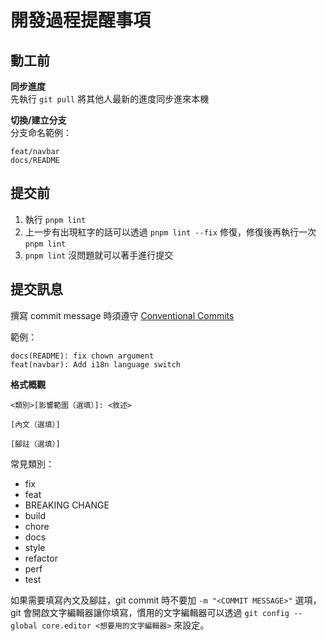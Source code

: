 # 開發過程提醒事項

## 動工前

**同步進度**  
先執行 `git pull` 將其他人最新的進度同步進來本機

**切換/建立分支**  
分支命名範例：

```
feat/navbar
docs/README
```

## 提交前

1. 執行 `pnpm lint`
2. 上一步有出現紅字的話可以透過 `pnpm lint --fix` 修復，修復後再執行一次 `pnpm lint`
3. `pnpm lint` 沒問題就可以著手進行提交

## 提交訊息

撰寫 commit message 時須遵守 [Conventional Commits](https://www.conventionalcommits.org/en/v1.0.0/)

範例：

```text
docs(README): fix chown argument
feat(navbar): Add i18n language switch
```

**格式概觀**

```text
<類別>[影響範圍（選填）]: <敘述>

[內文（選填）]

[腳註（選填）]
```

常見類別：

- fix
- feat
- BREAKING CHANGE
- build
- chore
- docs
- style
- refactor
- perf
- test

如果需要填寫內文及腳註，git commit 時不要加 `-m "<COMMIT MESSAGE>"` 選項，git 會開啟文字編輯器讓你填寫，慣用的文字編輯器可以透過 `git config --global core.editor <想要用的文字編輯器>` 來設定。
